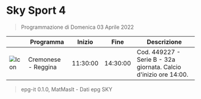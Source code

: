 # Sky Sport 4
> Programmazione di Domenica 03 Aprile 2022

||Programma|Inizio|Fine|Descrizione|
|---|---|---|---|---|
|![Icon](https://guidatv.sky.it/uuid/5609ba58-75a8-4eec-a7ef-b35bff3a8e7f/cover?md5ChecksumParam=15da62af455c0c01e19685d0a1e09161)|Cremonese - Reggina|11:30:00|14:30:00|Cod. 449227 - Serie B - 32a giornata. Calcio d&#039;inizio ore 14:00.



 > epg-it 0.1.0, MatMasIt - Dati epg SKY